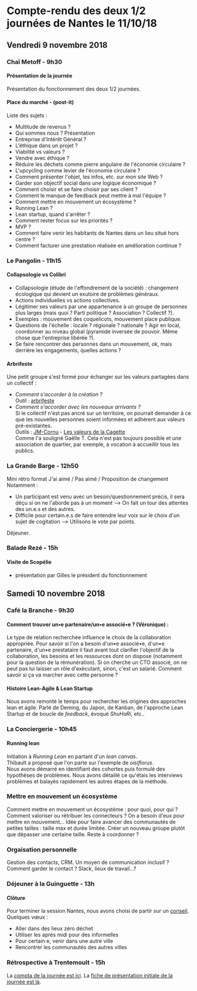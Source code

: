 # Compte-rendu des deux 1/2 journées de Nantes le 11/10/18

## Vendredi 9 novembre 2018

### Chaï Metoff - 9h30
#### Présentation de la journée
Présentation du fonctionnement des deux 1/2 journées.

#### Place du marché - (post-it)
Liste des sujets :  
- Multitude de revenus ?
- Qui sommes nous ? Présentation
- Entreprise d'Intérêt Général ?
- L'éthique dans un projet ?
- Viabilité vs valeurs ?
- Vendre avec éthique ?
- Réduire les déchets comme pierre angulaire de l'économie circulaire ?
- L'upcycling comme levier de l'économie circulaire ?
- Comment présenter l'objet, les infos, etc. sur mon site Web ?
- Garder son objectif social dans une logique économique ?
- Comment choisir et se faire choisir par ses client ?
- Comment le manque de feedback peut mettre à mal l'équipe ?
- Comment mettre en mouvement un écosystème ?
- Running Lean ?
- Lean startup, quand s'arrêter ?
- Comment rester focus sur les priorités ?
- MVP ?
- Comment faire venir les habitants de Nantes dans un lieu situé hors centre ?
- Comment facturer une prestation réalisée en amélioration continue ?

### Le Pangolin - 11h15
####  Collapsologie vs Colibri
- Collapsologie (étude de l'effondrement de la société) : changement écologique qui devient un exutoire de problèmes généraux.
- Actions individuelles vs actions collectives.
- Légitimer ses valeurs par une appartenance à un groupe de personnes plus larges (mais quoi ? Parti politique ? Association ? Collectif ?).
- Exemples : mouvement des coquelicots, mouvement place publique.
- Questions de l'échelle : locale ? régionale ? nationale ? Agir en local, coordonner au niveau global (pyramide inversée de pouvoir. Même chose que l'entreprise libérée ?). 
- Se faire rencontrer des personnes dans un mouvement, ok, mais derrière les engagements, quelles actions ?

####  Arbrifeste  
Une petit groupe s'est formé pour échanger sur les valeurs partagées dans un collectif :  
- *Comment s'accorder à la création ?*   
Outil : [arbrifeste](https://github.com/lilianricaud/travail-en-reseau/blob/master/arbrifeste.md)
- *Comment s'accorder avec les nouveaux arrivants ?*  
Si le collectif n'est pas ancré sur un territoire, on pourrait demander à ce que les nouvelles personnes soient informées et adhèrent aux valeurs pré-existantes.  
Outils : [JM-Cornu](https://www.youtube.com/user/jmichelcornu) - [Les valeurs de la Cagette](https://lacagette-coop.fr/page/nos-valeurs)  
Comme l'a souligné Gaëlle T. Cela n'est pas toujours possible et une association de quartier, par exemple, à vocation à accueillir tous les publics. 

### La Grande Barge - 12h50
Mini rétro format J'ai aimé / Pas aimé / Proposition de changement
Notamment : 
- Un participant est venu avec un besoin/questionnement précis, il sera déçu si on ne l'aborde pas à un moment --> On fait un tour des attentes des un.e.s et des autres.
- Difficile pour certain.e.s de faire entendre leur voix sur le choix d'un sujet de cogitation --> Utilisons le vote par points.

Déjeuner.

### Balade Rezé - 15h
#### Visite de Scopélie
- présentation par Gilles le président du fonctionnement 

## Samedi 10 novembre 2018

### Café la Branche - 9h30
#### Comment trouver un•e partenaire/un•e associé•e ? (Véronique) :
Le type de relation recherchée influence le choix de la collaboration appropriée. Pour savoir si l'on a besoin d'un•e associé•e, d'un•e partenaire, d'un•e prestataire il faut avant tout clarifier l'objectif de la collaboration, les besoins et les ressources dont on dispose (notamment pour la question de la rémunération). Si on cherche un CTO associé, on ne peut pas lui laisser un rôle d'exécutant, sinon, c'est un salarié.
Comment savoir si ça va marcher avec cette personne ?

#### Histoire Lean-Agile & Lean Startup
Nous avons remonté le temps pour rechercher les origines des approches lean et agile. Parlé de Deming, du Japon, de Kanban, de l'approche Lean Startup et de boucle de *feedback*, évoqué *ShuHaRi*, etc..

### La Conciergerie - 10h45
#### Running lean
Initiation à *Running Lean* en partant d'un *lean canvas*.  
Thibault a proposé que l'on parte sur l'exemple de *oisiflorus*.  
Nous avons démarré en identifiant des cohortes puis formulé des hypothèses de problèmes. Nous avons détaillé ce qu'étais les interviews problèmes et balayés rapidement les autres étapes de la méthode.

### Mettre en mouvement un écosystème
Comment mettre en mouvement un écosystème : pour quoi, pour qui ? Comment valoriser ou rétribuer les connecteurs ? On a besoin d'eux pour mettre en mouvement...
Idée pour faire avancer des communautés de petites tailles : taille max et durée limitée. Créer un nouveau groupe plutôt que dépasser une certaine taille. Reste à coordonner ?

### Orgaisation personnelle 
Gestion des contacts, CRM. 
Un moyen de communication inclusif ? Comment garder le contact ? Slack, lieux de travail...?

### Déjeuner à la Guinguette - 13h
#### Clôture
Pour terminer la session Nantes, nous avons choisi de partir sur un [conseil](https://ut7.fr/blog/2015/11/18/animer-vos-retrospectives-avec-le-conseil.html).  
Quelques vœux :  
- Aller dans des lieux zéro déchet
- Utiliser les après midi pour des informelles
- Pour certain·e, venir dans une autre ville
- Rencontrer les communautés des autres villes

### Rétrospective à Trentemoult - 15h
La [compta de la journée est ici](compta-et-lieux.html).
La [fiche de présentation initiale de la journée est là](presentation.html).
